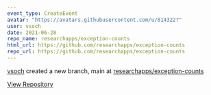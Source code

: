 ```yaml
---
event_type: CreateEvent
avatar: "https://avatars.githubusercontent.com/u/814322?"
user: vsoch
date: 2021-06-28
repo_name: researchapps/exception-counts
html_url: https://github.com/researchapps/exception-counts
repo_url: https://github.com/researchapps/exception-counts
---
```


<a href='https://github.com/vsoch' target='_blank'>vsoch</a> created a new branch, main at <a href='https://github.com/researchapps/exception-counts' target='_blank'>researchapps/exception-counts</a>

<a href='https://github.com/researchapps/exception-counts' target='_blank'>View Repository</a>